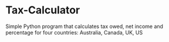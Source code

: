 # Tax-Calculator
Simple Python program that calculates tax owed, net income and percentage for four countries: Australia, Canada, UK, US
